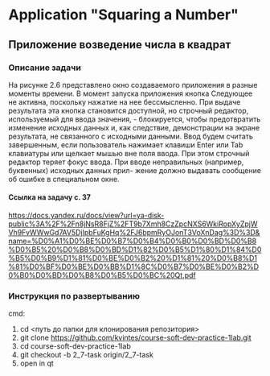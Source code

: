 # Application "Squaring a Number"
## Приложение возведение числа в квадрат
### Описание задачи
На рисунке 2.6 представлено окно создаваемого приложения в разные моменты времени.
В момент запуска приложения кнопка Следующее не активна, поскольку нажатие на нее бессмысленно. 
При выдаче результата эта кнопка становится доступной, но строчный редактор, 
используемый для ввода значения, - блокируется, чтобы предотвратить изменение исходных данных и, 
как следствие, демонстрации на экране результата, не связанного с исходными данными.
Ввод будем считать завершенным, если пользователь нажимает клавиши Enter или
Tab клавиатуры или щелкает мышью вне поля ввода. При этом строчный редактор теряет
фокус ввода. При вводе неправильных (например, буквенных) исходных данных прил-
жение должно выдавать сообщение об ошибке в специальном окне.
#### Ссылка на задачу с. 37
https://docs.yandex.ru/docs/view?url=ya-disk-public%3A%2F%2Fn8jNsR8FjZ%2FT9b7Xmh8CzZpcNXS6WkiRopXyZpjWVh9FvWWwGd7AV5DjIpbFuKgHq%2FJ6bpmRyOJonT3VoXnDag%3D%3D&name=%D0%A1%D0%BE%D0%B7%D0%B4%D0%B0%D0%BD%D0%B8%D0%B5%20%D0%B8%D0%BD%D1%82%D0%B5%D1%80%D1%84%D0%B5%D0%B9%D1%81%D0%BE%D0%B2%20%D1%81%20%D0%B8%D1%81%D0%BF%D0%BE%D0%BB%D1%8C%D0%B7%D0%BE%D0%B2%D0%B0%D0%BD%D0%B8%D0%B5%D0%BC%20Qt.pdf
### Инструкция по развертыванию
cmd: 
1. cd <путь до папки для клонирования репозитория>
2. git clone https://github.com/kvintes/course-soft-dev-practice-1lab.git
3. cd course-soft-dev-practice-1lab
4. git checkout -b 2_7-task origin/2_7-task
5. open in qt
